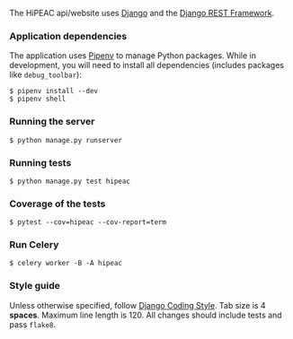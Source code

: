 The HiPEAC api/website uses [Django][1] and the [Django REST Framework][2].

### Application dependencies

The application uses [Pipenv][3] to manage Python packages. While in development, you will need to install
all dependencies (includes packages like `debug_toolbar`):

    $ pipenv install --dev
    $ pipenv shell

### Running the server

    $ python manage.py runserver

### Running tests

    $ python manage.py test hipeac
    
### Coverage of the tests

    $ pytest --cov=hipeac --cov-report=term

### Run Celery

    $ celery worker -B -A hipeac

### Style guide

Unless otherwise specified, follow [Django Coding Style][4]. Tab size is 4 **spaces**.
Maximum line length is 120. All changes should include tests and pass `flake8`.


[1]: https://www.djangoproject.com/
[2]: https://www.django-rest-framework.org/
[3]: https://docs.pipenv.org/#install-pipenv-today
[4]: https://docs.djangoproject.com/en/1.11/internals/contributing/writing-code/coding-style/
